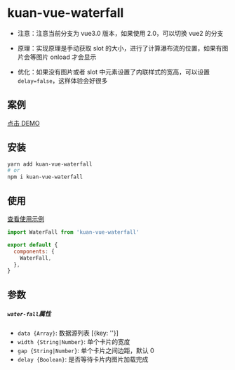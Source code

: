 # kuan-vue-waterfall

- 注意：注意当前分支为 vue3.0 版本，如果使用 2.0，可以切换 vue2 的分支

- 原理：实现原理是手动获取 slot 的大小，进行了计算瀑布流的位置，如果有图片会等图片 onload 才会显示

- 优化：如果没有图片或者 slot 中元素设置了内联样式的宽高，可以设置`delay=false`，这样体验会好很多

## 案例

[点击 DEMO](https://kuan1.github.io/kuan-vue-waterfall/demo)

## 安装

```bash
yarn add kuan-vue-waterfall
# or
npm i kuan-vue-waterfall
```

## 使用

[查看使用示例](./test/App.vue)

```javascript
import WaterFall from 'kuan-vue-waterfall'

export default {
  components: {
    WaterFall,
  },
}
```

## 参数

##### `water-fall`属性

- `data {Array}`: 数据源列表 [{key: ''}]
- `width {String|Number}`: 单个卡片的宽度
- `gap {String|Number}`: 单个卡片之间边距，默认 0
- `delay {Boolean}`: 是否等待卡片内图片加载完成
